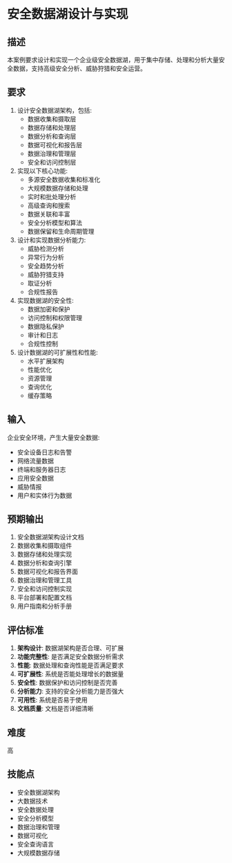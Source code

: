 # 安全数据湖设计与实现

## 描述

本案例要求设计和实现一个企业级安全数据湖，用于集中存储、处理和分析大量安全数据，支持高级安全分析、威胁狩猎和安全运营。

## 要求

1. 设计安全数据湖架构，包括:
   - 数据收集和摄取层
   - 数据存储和处理层
   - 数据分析和查询层
   - 数据可视化和报告层
   - 数据治理和管理层
   - 安全和访问控制层
2. 实现以下核心功能:
   - 多源安全数据收集和标准化
   - 大规模数据存储和处理
   - 实时和批处理分析
   - 高级查询和搜索
   - 数据关联和丰富
   - 安全分析模型和算法
   - 数据保留和生命周期管理
3. 设计和实现数据分析能力:
   - 威胁检测分析
   - 异常行为分析
   - 安全趋势分析
   - 威胁狩猎支持
   - 取证分析
   - 合规性报告
4. 实现数据湖的安全性:
   - 数据加密和保护
   - 访问控制和权限管理
   - 数据隐私保护
   - 审计和日志
   - 合规性控制
5. 设计数据湖的可扩展性和性能:
   - 水平扩展架构
   - 性能优化
   - 资源管理
   - 查询优化
   - 缓存策略

## 输入

企业安全环境，产生大量安全数据:
- 安全设备日志和告警
- 网络流量数据
- 终端和服务器日志
- 应用安全数据
- 威胁情报
- 用户和实体行为数据

## 预期输出

1. 安全数据湖架构设计文档
2. 数据收集和摄取组件
3. 数据存储和处理实现
4. 数据分析和查询引擎
5. 数据可视化和报告界面
6. 数据治理和管理工具
7. 安全和访问控制实现
8. 平台部署和配置文档
9. 用户指南和分析手册

## 评估标准

1. **架构设计**: 数据湖架构是否合理、可扩展
2. **功能完整性**: 是否满足安全数据分析需求
3. **性能**: 数据处理和查询性能是否满足要求
4. **可扩展性**: 系统是否能处理增长的数据量
5. **安全性**: 数据保护和访问控制是否完善
6. **分析能力**: 支持的安全分析能力是否强大
7. **可用性**: 系统是否易于使用
8. **文档质量**: 文档是否详细清晰

## 难度

高

## 技能点

- 安全数据湖架构
- 大数据技术
- 安全数据处理
- 安全分析模型
- 数据治理和管理
- 数据可视化
- 安全查询语言
- 大规模数据存储